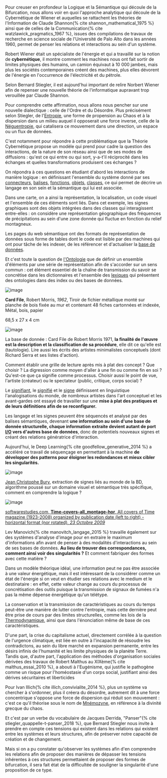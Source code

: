 Pour creuser en profondeur la Logique et la Sémantique qui découle de la Bifurcation, nous allons voir en quoi l'approche analytique qui découle de la Cybernétique de Wiener et auquelles se rattachent les théories de l'Information de Claude Shannon{% cite shannon_mathematical_1975 %} ainsi que de celles de la Communication{% cite watzlawick_pragmatics_1967 %}, issues des compilations de travaux de recherche en science sociale de l'Université de Palo Alto dans les années 1960, permet de penser les relations et interactions au sein d'un système.

Robert Wiener était un spécialiste de l'énergie et qui a travaillé sur la notion de **cybernétique**, il montre comment les machines nous ont fait sortir de limites physiques des humains, un camion équivaut à 10 000 jambes, mais plus les sociétés contemporaines créent des machines, plus elles dévorent de l'énergie en l'occurrence de l'électricité et du pétrole.

Selon Bernard Stiegler, il est aujourd'hui important de relire Norbert Wiener afin de repenser une nouvelle théorie de l'informatique aupravant trop verouillée par Claude Shannon.

Pour comprendre cette affirmation, nous allons nous pencher sur une nouvelle dialectique : celle de l'Ordre et du Désordre. Plus précisément selon Stiegler, de l'[Entropie]((https://bifurcation.etxetxe.fr/7-annexes/lexique/)), une forme de propension au Chaos et à la dispersion dans un milieu auquel il opposerait une force inverse, celle de la [Néguentropie]((https://bifurcation.etxetxe.fr/7-annexes/lexique/)), qui catalisera ce mouvement dans une direction, un espace ou un flux de données.

C'est notamment pour répondre à cette problématique que la Théorie Cybernétique propose un modèle qui prend pour cadre la question des interactions, de la nature de son réseau ainsi que de ses modes de diffusions : qu'est ce qui entre ou qui sort, y-a-t'il réciprocité dans les échanges et quelles transformations produisent ces échanges ?

On répondra à ces questions en étudiant d'abord les interactions de manière logique : en définissant l'ensemble du système donné par ses [connecteurs](https://bifurcation.etxetxe.fr/7-annexes/lexique/), [balises](https://bifurcation.etxetxe.fr/7-annexes/lexique/), [fonctions](https://bifurcation.etxetxe.fr/7-annexes/lexique/), [objets](https://bifurcation.etxetxe.fr/7-annexes/lexique/), [classes](https://bifurcation.etxetxe.fr/7-annexes/lexique/), ce qui permet de décrire un langage en son sein et la sémantique qui lui est associée.

Dans une carte, on a ainsi la représentation, la localisation, un code visuel et l'ensemble de ces éléments sont liés. Dans cet exemple, les signes graphiques sont des objets intégrées dans des classes qui interagissent entre-elles : on considère une représentation géographique des fréquences de précipitations au sein d'une zone donnée qui fluctue en fonction du relief montagneux.

Les pages du web sémantique ont des formats de représentation de données sous forme de tables dont le code est lisible par des machines qui ont pour tâche de les indexer, de les référencer et d'actualiser la [base de données](https://bifurcation.etxetxe.fr/7-annexes/lexique/).

Et c'est toute la question de [l'Ontologie](https://bifurcation.etxetxe.fr/7-annexes/lexique/) que de définir un ensemble d'éléments par une série de représentation afin de s'accorder sur un sens commun : cet élément essentiel de la chaîne de transmission du savoir se concrétise dans les dictionnaires et l'ensemble des [lexiques](https://bifurcation.etxetxe.fr/7-annexes/lexique/) qui présentent des ontologies dans des index ou des bases de données.

![image](https://bifurcation.etxetxe.fr/images/morris.jpg)

**Card File**, Robert Morris, _1962_, Tiroir de fichier métallique monté sur planche de bois fixée au mur et contenant 48 fiches cartonnées et indexée, Métal, bois, papier

68,5 x 27 x 4 cm


![image](https://bifurcation.etxetxe.fr/images/serra.jpg)

La base de donnée : Card File de Robert Morris 1971, **la finalité de l'œuvre est la description et la classification de sa procédure**, elle dit ce qu'elle est (tautologie). Lire aussi les écrits des artistes minimalistes conceptuels (dont Richard Serra et ses listes d'action).

Comment établir une grille de lecture après mis à plat des concept ? Que choisir ? La digression comme moyen d'aller à une fin ou comme fin en soi ? Qu'est-ce que ça signifie comme processus. Choisir aussi le point de vue, l'artiste (créateur) ou le spectateur (public, critique, corps social) ?

Le [signifiant](https://bifurcation.etxetxe.fr/7-annexes/lexique/), le [signifié](https://bifurcation.etxetxe.fr/7-annexes/lexique/) et le [signe](https://bifurcation.etxetxe.fr/7-annexes/lexique/) définissent en linguistique l'analogisations du monde, de nombreux artistes dans l'art conceptuel et les avant-gardes ont essayé de travailler sur une **mise à plat des pratiques et de leurs définitions afin de se reconfigurer.**

Les langage et les signes peuvent être séquencés et analysé par des balises sémantiques, devenant **une information au sein d'une base de donnée structurelle, chaque information extraite devient autant de port [I/O](https://bifurcation.etxetxe.fr/7-annexes/lexique/) vers d'autres base de données**, donc de potentiels nouveaux signes et créant des relations génératrice d'interaction.

Aujourd'hui, le Deep Learning{% cite goodfellow_generative_2014 %} a accéléré ce travail de séquençage en permettant à la machine **de développer des patterns pour éloigner les redondances et mieux cibler les singularités.**

![image](https://bifurcation.etxetxe.fr/images/bury.png)

[Jean Christophe Bury](https://l3i.univ-larochelle.fr/Burie-Jean-Christophe-MCF-HDR), extraction de signes liés au monde de la BD, algorithme poussé sur un domaine visuel et sémantique très spécifique, comment en comprendre la logique ?

![image](https://bifurcation.etxetxe.fr/images/manovich.jpg)

[softwarestudies.com, **Time-covers-all_montage-hor**, All covers of Time magazine (1923-2008) organized by publication date (left to right) - horizontal format (nor rotated), _23 Octobre 2009_](https://www.flickr.com/photos/culturevis/4038137889/in/album-72157622453554258/)

Lev Manovich{% cite manovitch_langage_2015 %} travaille également sur des systèmes d'analyse d'image pour en extraire le maximum d'informations afin avant de penser à des modalités d'interactions au sein de ses bases de données. **Au lieu de trouver des correspondances, comment ainsi voir des singularités ?** Et comment fabriquer des formes avec cette matière ?

Dans un modèle théorique idéal, une information peut ne pas être associée à une valeur énergétique, mais il est intéressant de la considérer comme un état de l'énergie si on veut en étudier ses relations avec le medium et le destinataire : en effet, cette valeur change au cours du processus de concrétisation des outils puisque la transmission de signaux de fumées n'a pas la même dépense énergétique qu'un télétype.

La conservation et la transmission de caractéristiques au cours du temps peut-être une manière de lutter contre l'entropie, mais cette dernière peut être prise de cours par des limites structurelles, comme les lois de la [Thermodynamique](https://bifurcation.etxetxe.fr/7-annexes/lexique/), ainsi que dans l'énonciation même de base de ces caractéristiques.

D'une part, la crise du capitalisme actuel, directement corrélée à la question de l'urgence climatique, est liée en outre à l'incapacité de résoudre les contradictons, au sein du libre marché en expansion permanente, entre les désirs infinis de l'humanité et les limite physiques de la planète Terre. Tandis que, d'autre part, l'application des méthodes d'organisation sociales dérivées des travaux de Robert Malthus au XIXème{% cite malthus_essai_2010 %}, a abouti à l'Eugénisme, qui justifie le pathogène comme un risque pour l'homéostasie d'un corps social, justifiant ainsi des dérives sécuritaires et liberticides

Pour Ivan Illich{% cite illich_convivialite_2014 %}, plus un système va chercher à s'ordonner, plus il créera du désordre, autrement dit à une force concentrique s'oppose une force de dispersion qui réduit son mouvement : c'est ce qu'il théorise sous le nom de [Mnémozyne](https://bifurcation.etxetxe.fr/7-annexes/lexique/), en référence à la divinité grecque du chaos.

Et c'est par un verbe du vocabulaire de Jacques Derrida, "Panser"{% cite stiegler_quappelle-t-panser_2018 %}, que Bernard Stiegler nous invite à prendre en compte ces tensions qui existent dans les relations qui existent entre les systèmes et leurs structures, afin de préserver notre capacité de création et de changement.

Mais si on a pu constater qu'observer les systèmes afin d'en comprendre les relations afin de proposer des manières de dépasser les tensions inhérentes à ces structures permettaient de proposer des formes de bifurcation, il sera fait état de la difficultée de souligner la singularité d'une proposition de ce type.
